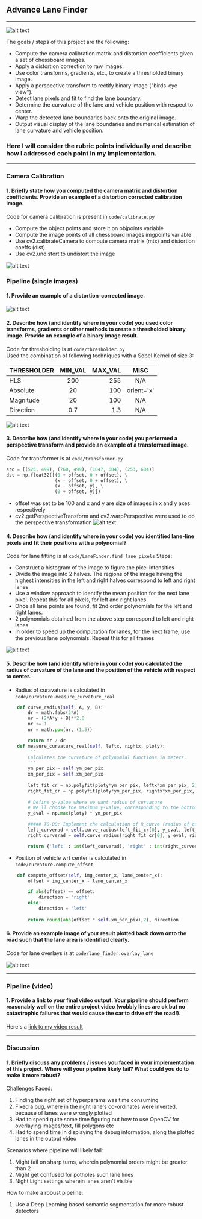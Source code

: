 ## Advance Lane Finder

---
![alt text][video_gif]

The goals / steps of this project are the following:

* Compute the camera calibration matrix and distortion coefficients given a set of chessboard images.
* Apply a distortion correction to raw images.
* Use color transforms, gradients, etc., to create a thresholded binary image.
* Apply a perspective transform to rectify binary image ("birds-eye view").
* Detect lane pixels and fit to find the lane boundary.
* Determine the curvature of the lane and vehicle position with respect to center.
* Warp the detected lane boundaries back onto the original image.
* Output visual display of the lane boundaries and numerical estimation of lane curvature and vehicle position.

[//]: # (Image References)

[image1]: ./output_images/undist.png "Undistorted"
[image2]: ./output_images/undist_road.png "Road Transformed"
[image3]: ./output_images/thresh.png "Binary Example"
[image4]: ./output_images/transformed.png "Warp Example"
[image5]: ./output_images/polyfit.png "Fit Visual"
[image6]: ./output_images/lane_fit.png "Output"
[video1]: ./output/out_project_video.mp4 "Video"
[video_gif]: ./output/out_project_video.gif "Undistorted"


### Here I will consider the rubric points individually and describe how I addressed each point in my implementation.  

---


### Camera Calibration

#### 1. Briefly state how you computed the camera matrix and distortion coefficients. Provide an example of a distortion corrected calibration image.

Code for camera calibration is present in `code/calibrate.py`

* Compute the object points and store it on objpoints variable
* Compute the image points of all chessboard images imgpoints variable
* Use cv2.calibrateCamera to compute camera matrix (mtx) and distortion coeffs (dist)
* Use cv2.undistort to undistort the image
  

![alt text][image1]

### Pipeline (single images)

#### 1. Provide an example of a distortion-corrected image.

![alt text][image2]

#### 2. Describe how (and identify where in your code) you used color transforms, gradients or other methods to create a thresholded binary image.  Provide an example of a binary image result.

Code for thresholding is at `code/thresholder.py`  
Used the combination of following techniques with a Sobel Kernel of size 3: 

| THRESHOLDER        | MIN_VAL           | MAX_VAL  | MISC  |
| ------------- |:-------------:| -----:|:-----:|
| HLS      | 200 | 255 | N/A |
| Absolute      | 20      |   100 | orient='x' |
| Magnitude | 20      |    100 | N/A |
| Direction | 0.7      |    1.3 | N/A |


![alt text][image3]

#### 3. Describe how (and identify where in your code) you performed a perspective transform and provide an example of a transformed image.

Code for transformer is at `code/transformer.py`

```python
src = [(525, 499), (760, 499), (1047, 684), (253, 684)]
dst = np.float32([(0 + offset, 0 + offset), \
                  (x - offset, 0 + offset), \
                  (x - offset, y), \
                  (0 + offset, y)])
```

* offset was set to be 100 and x and y are size of images in x and y axes respectively
* cv2.getPerspectiveTransform and cv2.warpPerspective were used to do the perspective transformation
![alt text][image4]

#### 4. Describe how (and identify where in your code) you identified lane-line pixels and fit their positions with a polynomial?

Code for lane fitting is at `code/LaneFinder.find_lane_pixels`
Steps:  
* Construct a histogram of the image to figure the pixel intensities
* Divide the image into 2 halves. The regions of the image having the highest intensities in the left and right halves correspond to left and right lanes
* Use a window approach to identify the mean position for the next lane pixel. Repeat this for all pixels, for left and right lanes
* Once all lane points are found, fit 2nd order polynomials for the left and right lanes.
* 2 polynomials obtained from the above step correspond to left and right lanes
* In order to speed up the computation for lanes, for the next frame, use the previous lane polynomials. Repeat this for all frames

![alt text][image5]

#### 5. Describe how (and identify where in your code) you calculated the radius of curvature of the lane and the position of the vehicle with respect to center.

* Radius of curavature is calculated in `code/curvature.measure_curvature_real`
```python
    def curve_radius(self, A, y, B):
        dr = math.fabs(2*A)
        nr = (2*A*y + B)**2.0
        nr += 1
        nr = math.pow(nr, (1.5))

        return nr / dr    
    def measure_curvature_real(self, leftx, rightx, ploty):
        '''
        Calculates the curvature of polynomial functions in meters.
        '''
        ym_per_pix = self.ym_per_pix
        xm_per_pix = self.xm_per_pix
        
        left_fit_cr = np.polyfit(ploty*ym_per_pix, leftx*xm_per_pix, 2)
        right_fit_cr = np.polyfit(ploty*ym_per_pix, rightx*xm_per_pix, 2)        
        
        # Define y-value where we want radius of curvature        
        # We'll choose the maximum y-value, corresponding to the bottom of the image
        y_eval = np.max(ploty) * ym_per_pix

        ##### TO-DO: Implement the calculation of R_curve (radius of curvature) #####
        left_curverad = self.curve_radius(left_fit_cr[0], y_eval, left_fit_cr[1])
        right_curverad = self.curve_radius(right_fit_cr[0], y_eval, right_fit_cr[1])

        return {'left' : int(left_curverad), 'right' : int(right_curverad)} 
```
* Position of vehicle wrt center is calculated in `code/curvature.compute_offset`
```python
    def compute_offset(self, img_center_x, lane_center_x):
        offset = img_center_x - lane_center_x

        if abs(offset) == offset:
            direction = 'right'
        else:
            direction = 'left'
            
        return round(abs(offset * self.xm_per_pix),2), direction
```
#### 6. Provide an example image of your result plotted back down onto the road such that the lane area is identified clearly.

Code for lane overlays is at `code/lane_finder.overlay_lane`

![alt text][image6]

---

### Pipeline (video)

#### 1. Provide a link to your final video output.  Your pipeline should perform reasonably well on the entire project video (wobbly lines are ok but no catastrophic failures that would cause the car to drive off the road!).

Here's a [link to my video result](output/out_project_video.mp4)

---

### Discussion

#### 1. Briefly discuss any problems / issues you faced in your implementation of this project.  Where will your pipeline likely fail?  What could you do to make it more robust?

Challenges Faced:  
1. Finding the right set of hyperparams was time consuming 
2. Fixed a bug, where in the right lane's co-ordinates were inverted, because of lanes were wrongly plotted 
3. Had to spend quite some time figuring out how to use OpenCV for overlaying images/text, fill polygons etc  
4. Had to spend time in displaying the debug information, along the plotted lanes in the output video  

Scenarios where pipeline will likely fail:  
1. Might fail on sharp turns, wherein polynomial orders might be greater than 2  
2. Might get confused for potholes such lane lines 
3. Night Light settings wherein lanes aren't visible  

How to make a robust pipeline:
1. Use a Deep Learning based semantic segmentation for more robust detectors 
